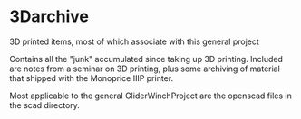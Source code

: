 # 3Darchive
3D printed items, most of which associate with this general project

Contains all the "junk" accumulated since taking up 3D printing.  Included are notes from a seminar on 3D printing, plus some archiving of material that shipped with the Monoprice IIIP printer.

Most applicable to the general GliderWinchProject are the openscad files in the scad directory.  
